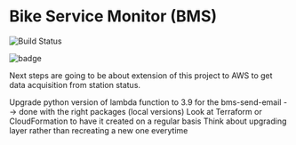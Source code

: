 # Bike Service Monitor (BMS)

![Build Status](https://img.shields.io/endpoint.svg?url=https%3A%2F%2Factions-badge.atrox.dev%2Floicdiridollou%2Fbike-service-monitor%2Fbadge%3Fref%3Dmain&style=flat&label=build&logo=False)


![badge](https://img.shields.io/endpoint?url=https://gist.githubusercontent.com/loicdiridollou/5da5399bcd13f130899b1f9334c9ae96/raw/coverage_bike_service_monitor.json)



Next steps are going to be about extension of this project to AWS to get data acquisition from station status.

Upgrade python version of lambda function to 3.9 for the bms-send-email --> done with the right packages (local versions)
Look at Terraform or CloudFormation to have it created on a regular basis
Think about upgrading layer rather than recreating a new one everytime
